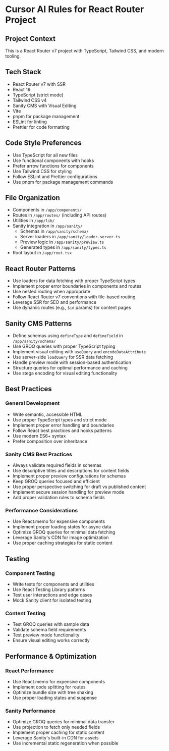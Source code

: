 # Cursor AI Rules for React Router Project

## Project Context

This is a React Router v7 project with TypeScript, Tailwind CSS, and modern tooling.

## Tech Stack

- React Router v7 with SSR
- React 19
- TypeScript (strict mode)
- Tailwind CSS v4
- Sanity CMS with Visual Editing
- Vite
- pnpm for package management
- ESLint for linting
- Prettier for code formatting

## Code Style Preferences

- Use TypeScript for all new files
- Use functional components with hooks
- Prefer arrow functions for components
- Use Tailwind CSS for styling
- Follow ESLint and Prettier configurations
- Use pnpm for package management commands

## File Organization

- Components in `/app/components/`
- Routes in `/app/routes/` (including API routes)
- Utilities in `/app/lib/`
- Sanity integration in `/app/sanity/`
  - Schemas in `/app/sanity/schema/`
  - Server loaders in `/app/sanity/loader.server.ts`
  - Preview logic in `/app/sanity/preview.ts`
  - Generated types in `/app/sanity/types.ts`
- Root layout in `/app/root.tsx`

## React Router Patterns

- Use loaders for data fetching with proper TypeScript types
- Implement proper error boundaries in components and routes
- Use nested routing when appropriate
- Follow React Router v7 conventions with file-based routing
- Leverage SSR for SEO and performance
- Use dynamic routes (e.g., `$id` params) for content pages

## Sanity CMS Patterns

- Define schemas using `defineType` and `defineField` in `/app/sanity/schema/`
- Use GROQ queries with proper TypeScript typing
- Implement visual editing with `useQuery` and `encodeDataAttribute`
- Use server-side `loadQuery` for SSR data fetching
- Handle preview mode with session-based authentication
- Structure queries for optimal performance and caching
- Use stega encoding for visual editing functionality

## Best Practices

### General Development

- Write semantic, accessible HTML
- Use proper TypeScript types and strict mode
- Implement proper error handling and boundaries
- Follow React best practices and hooks patterns
- Use modern ES6+ syntax
- Prefer composition over inheritance

### Sanity CMS Best Practices

- Always validate required fields in schemas
- Use descriptive titles and descriptions for content fields
- Implement proper preview configurations for schemas
- Keep GROQ queries focused and efficient
- Use proper perspective switching for draft vs published content
- Implement secure session handling for preview mode
- Add proper validation rules to schema fields

### Performance Considerations

- Use React.memo for expensive components
- Implement proper loading states for async data
- Optimize GROQ queries for minimal data fetching
- Leverage Sanity's CDN for image optimization
- Use proper caching strategies for static content

## Testing

### Component Testing

- Write tests for components and utilities
- Use React Testing Library patterns
- Test user interactions and edge cases
- Mock Sanity client for isolated testing

### Content Testing

- Test GROQ queries with sample data
- Validate schema field requirements
- Test preview mode functionality
- Ensure visual editing works correctly

## Performance & Optimization

### React Performance

- Use React.memo for expensive components
- Implement code splitting for routes
- Optimize bundle size with tree shaking
- Use proper loading states and suspense

### Sanity Performance

- Optimize GROQ queries for minimal data transfer
- Use projection to fetch only needed fields
- Implement proper caching for static content
- Leverage Sanity's built-in CDN for assets
- Use incremental static regeneration when possible
